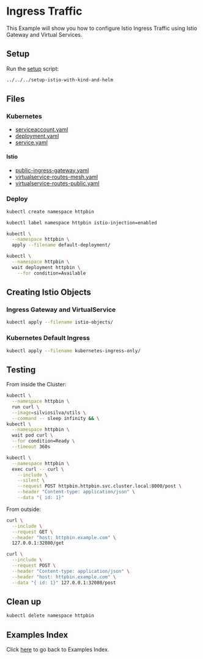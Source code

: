 # Ingress Traffic

This Example will show you how to configure Istio Ingress Traffic using Istio Gateway and Virtual Services.

## Setup

Run the [setup](../../../setup-istio-with-kind-and-helm) script:

```bash
../../../setup-istio-with-kind-and-helm
```

## Files

### **Kubernetes**

- [serviceaccount.yaml](default-deployment/serviceaccount.yaml)
- [deployment.yaml](default-deployment/deployment.yaml)
- [service.yaml](default-deployment/service.yaml)

#### **Istio**

- [public-ingress-gateway.yaml](istio-objects/public-ingress-gateway.yaml)
- [virtualservice-routes-mesh.yaml](istio-objects/virtualservice-routes-mesh.yaml)
- [virtualservice-routes-public.yaml](istio-objects/virtualservice-routes-public.yaml)

### Deploy

```bash
kubectl create namespace httpbin

kubectl label namespace httpbin istio-injection=enabled

kubectl \
  --namespace httpbin \
  apply --filename default-deployment/

kubectl \
  --namespace httpbin \
  wait deployment httpbin \
    --for condition=Available
```

## Creating Istio Objects


### **Ingress Gateway** and **VirtualService**

```bash
kubectl apply --filename istio-objects/
```

### Kubernetes Default **Ingress**

```bash
kubectl apply --filename kubernetes-ingress-only/
```

## Testing

From inside the Cluster:

```bash
kubectl \
  --namespace httpbin \
  run curl \
  --image=silviosilva/utils \
  --command -- sleep infinity && \
kubectl \
  --namespace httpbin \
  wait pod curl \
  --for condition=Ready \
  --timeout 360s

kubectl \
  --namespace httpbin \
  exec curl -- curl \
    --include \
    --silent \
    --request POST httpbin.httpbin.svc.cluster.local:8000/post \
    --header "Content-type: application/json" \
    --data "{ id: 1}"
```

From outside:

```bash
curl \
  --include \
  --request GET \
  --header "host: httpbin.example.com" \
  127.0.0.1:32080/get

curl \
  --include \
  --request POST \
  --header "Content-type: application/json" \
  --header "host: httpbin.example.com" \
  --data "{ id: 1}" 127.0.0.1:32080/post
```

## Clean up

```bash
kubectl delete namespace httpbin
```

## Examples Index

Click [here](../../README.md) to go back to Examples Index.
